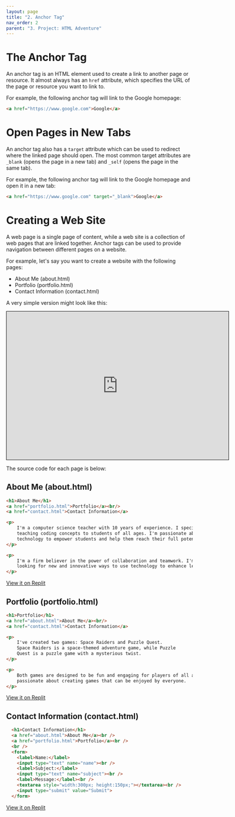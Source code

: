 ```yaml
---
layout: page
title: "2. Anchor Tag"
nav_order: 2
parent: "3. Project: HTML Adventure"
---
```



# The Anchor Tag
An anchor tag is an HTML element used to create a link to another page or
resource. It almost always has an `href` attribute, which specifies the URL of
the page or resource you want to link to.

For example, the following anchor tag will link to the Google homepage:
```html
<a href="https://www.google.com">Google</a>
```

# Open Pages in New Tabs 
An anchor tag also has a `target` attribute which can be used to redirect where
the linked page should open. The most common target attributes are `_blank`
(opens the page in a new tab) and `_self` (opens the page in the same tab).

For example, the following anchor tag will link to the Google homepage and open it in a new tab:
```html
<a href="https://www.google.com" target="_blank">Google</a>
```

# Creating a Web Site
A web page is a single page of content, while a web site is a collection of web
pages that are linked together. Anchor tags can be used to provide navigation
between different pages on a website. 

For example, let's say you want to create a website with the following pages:

- About Me (about.html)
- Portfolio (portfolio.html)
- Contact Information (contact.html)

A very simple version might look like this:

<iframe 
    src="https://example-portfolio.jcbbjjttt.repl.co/about.html"
    style="width: 600px; height: 400px; border: 1px solid black;"
    scrolling="no"
    ></iframe>

The source code for each page is below:

## About Me (about.html)

```html
<h1>About Me</h1>
<a href="portfolio.html">Portfolio</a><br/>
<a href="contact.html">Contact Information</a>

<p>
    I'm a computer science teacher with 10 years of experience. I specialize in
    teaching coding concepts to students of all ages. I'm passionate about using
    technology to empower students and help them reach their full potential.
</p>

<p>
    I'm a firm believer in the power of collaboration and teamwork. I'm always
    looking for new and innovative ways to use technology to enhance learning.
</p>
```
[View it on Replit](https://replit.com/@jcbbjjttt/Example-Portfolio#about.html)


## Portfolio (portfolio.html)


```html
<h1>Portfolio</h1>
<a href="about.html">About Me</a><br/>
<a href="contact.html">Contact Information</a>

<p>
    I've created two games: Space Raiders and Puzzle Quest. 
    Space Raiders is a space-themed adventure game, while Puzzle 
    Quest is a puzzle game with a mysterious twist.
</p> 

<p>
    Both games are designed to be fun and engaging for players of all ages. I'm
    passionate about creating games that can be enjoyed by everyone.
</p>
```
[View it on Replit](https://replit.com/@jcbbjjttt/Example-Portfolio#portfolio.html)

## Contact Information (contact.html)


```html
  <h1>Contact Information</h1>
  <a href="about.html">About Me</a><br />
  <a href="portfolio.html">Portfolio</a><br />
  <br />
  <form>
    <label>Name:</label>
    <input type="text" name="name"><br />
    <label>Subject:</label>
    <input type="text" name="subject"><br />
    <label>Message:</label><br />
    <textarea style="width:300px; height:150px;"></textarea><br />
    <input type="submit" value="Submit">
  </form>
```
[View it on Replit](https://replit.com/@jcbbjjttt/Example-Portfolio#contact.html)